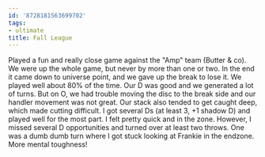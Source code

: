 ```yaml
---
id: '8728181563699702'
tags:
- ultimate
title: Fall League
---
```


Played a fun and really close game against the "Amp" team (Butter & co). We were up the whole game, but never by more than one or two. In the end it came down to universe point, and we gave up the break to lose it. We played well about 80% of the time. Our D was good and we generated a lot of turns. But on O, we had trouble moving the disc to the break side and our handler movement was not great. Our stack also tended to get caught deep, which made cutting difficult. I got several Ds (at least 3, +1 shadow D) and played well for the most part. I felt pretty quick and in the zone. However, I missed several D opportunities and turned over at least two throws. One was a dumb dumb turn where I got stuck looking at Frankie in the endzone. More mental toughness!
